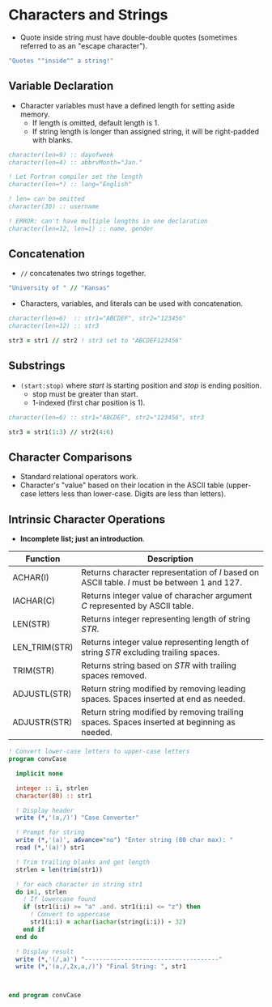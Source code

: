 <!--
  Author: NE- https://github.com/NE-
  Date: 2022 September 02
  Purpose: General Fortran (95/2003/2008) Characters and Strings Notes.
-->

# Characters and Strings
- Quote inside string must have double-double quotes (sometimes referred to as an "escape character").
```fortran
"Quotes ""inside"" a string!"
```

## Variable Declaration
- Character variables must have a defined length for setting aside memory.
  - If length is omitted, default length is 1.
  - If string length is longer than assigned string, it will be right-padded with blanks.
```fortran
character(len=9) :: dayofweek
character(len=4) :: abbrvMonth="Jan."

! Let Fortran compiler set the length
character(len=*) :: lang="English"

! len= can be omitted
character(30) :: username

! ERROR: can't have multiple lengths in one declaration
character(len=12, len=1) :: name, gender
```

## Concatenation
- `//` concatenates two strings together.
```fortran
"University of " // "Kansas"
```
- Characters, variables, and literals can be used with concatenation.
```fortran
character(len=6)  :: str1="ABCDEF", str2="123456"
character(len=12) :: str3

str3 = str1 // str2 ! str3 set to "ABCDEF123456"
```


## Substrings
- `(start:stop)` where *start* is starting position and *stop* is ending position.
  - stop must be greater than start.
  - 1-indexed (first char position is 1).
```fortran
character(len=6) :: str1="ABCDEF", str2="123456", str3

str3 = str1(1:3) // str2(4:6)
```

## Character Comparisons
- Standard relational operators work.
- Character's "value" based on their location in the ASCII table (upper-case letters less than lower-case. Digits are less than letters).

## Intrinsic Character Operations
- **Incomplete list; just an introduction**.

 | Function | Description |
 | -------- | ----------- |
 | ACHAR(I) | Returns character representation of *I* based on ASCII table. *I* must be between 1 and 127. |
 | IACHAR(C) | Returns integer value of characher argument *C* represented by ASCII table. |
 | LEN(STR) | Returns integer representing length of string *STR*. |
 | LEN_TRIM(STR) | Returns integer value representing length of string *STR* excluding trailing spaces. |
 | TRIM(STR) | Returns string based on *STR* with trailing spaces removed. |
 | ADJUSTL(STR) | Return string modified by removing leading spaces. Spaces inserted at end as needed. |
 | ADJUSTR(STR) | Return string modified by removing trailing spaces. Spaces inserted at beginning as needed. |

```fortran
! Convert lower-case letters to upper-case letters
program convCase

  implicit none

  integer :: i, strlen
  character(80) :: str1

  ! Display header
  write (*,'(a,/)') "Case Converter"

  ! Prompt for string
  write (*,'(a)', advance="no") "Enter string (80 char max): "
  read (*,'(a)') str1

  ! Trim trailing blanks and get length
  strlen = len(trim(str1))

  ! for each character in string str1
  do i=1, strlen
    ! If lowercase found
    if (str1(i:i) >= "a" .and. str1(i:i) <= "z") then
      ! Convert to uppercase
      str1(i:i) = achar(iachar(string(i:i)) - 32)
    end if
  end do

  ! Display result
  write (*,'(/,a)') "-------------------------------------"
  write (*,'(a,/,2x,a,/)') "Final String: ", str1



end program convCase
```
